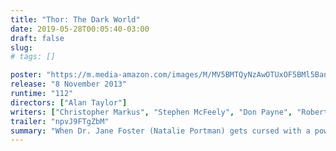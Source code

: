```yaml
---
title: "Thor: The Dark World"
date: 2019-05-28T00:05:40-03:00
draft: false
slug:
# tags: []

poster: "https://m.media-amazon.com/images/M/MV5BMTQyNzAwOTUxOF5BMl5BanBnXkFtZTcwMTE0OTc5OQ@@._V1_SY1000_SX700_AL_.jpg"
release: "8 November 2013"
runtime: "112"
directors: ["Alan Taylor"]
writers: ["Christopher Markus", "Stephen McFeely", "Don Payne", "Robert Rodat", "Stan Lee", "Larry Lieber", "Jack Kirby", "Walter Simonson"]
trailer: "npvJ9FTgZbM"
summary: "When Dr. Jane Foster (Natalie Portman) gets cursed with a powerful entity known as the Aether, Thor is heralded of the cosmic event known as the Convergence and the genocidal Dark Elves."
---
```


